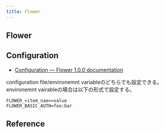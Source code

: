 ```yaml
---
title: Flower
---
```


## Flower

## Configuration
* [Configuration — Flower 1.0.0 documentation](http://flower.readthedocs.io/en/latest/config.html)


configuration file/environemnt variableのどちらでも設定できる。
environemnt vairableの場合は以下の形式で設定する。

```
FLOWER_<item_nae>=value
FLOWER_BASIC_AUTH=foo:bar
```


## Reference
